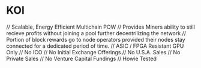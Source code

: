 # KOI

// Scalable, Energy Efficient Multichain POW
// Provides Miners ability to still recieve profits without joining a pool further decentrilizing the network
// Portion of block rewards go to node operators provided their nodes stay connected for a dedicated period of time.
// ASIC / FPGA Resistant GPU Only
// No ICO
// No Initial Exchange Offerings
// No U.S.A. Sales
// No Private Sales
// No Venture Capital Fundings
// Howie Tested
